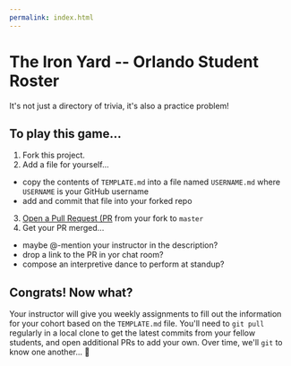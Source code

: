 ```yaml
---
permalink: index.html
---
```


# The Iron Yard -- Orlando Student Roster

It's not just a directory of trivia, it's also a practice problem!

## To play this game...

1. Fork this project.
2. Add a file for yourself...
  * copy the contents of `TEMPLATE.md` into a file named `USERNAME.md` where `USERNAME` is your GitHub username
  * add and commit that file into your forked repo
3. [Open a Pull Request (PR](https://github.com/TIY-Durham/StudentRoster/pulls) from your fork to `master`
4. Get your PR merged...
  * maybe @-mention your instructor in the description?
  * drop a link to the PR in yor chat room?
  * compose an interpretive dance to perform at standup?

## Congrats! Now what?

Your instructor will give you weekly assignments to fill out the information for your cohort based on the `TEMPLATE.md` file. You'll need to `git pull` regularly in a local clone to get the latest commits from your fellow students, and open additional PRs to add your own. Over time, we'll `git` to know one another... :tomato:
